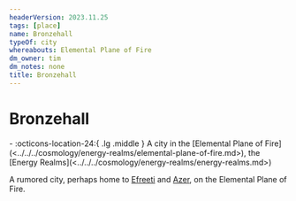 ```yaml
---
headerVersion: 2023.11.25
tags: [place]
name: Bronzehall
typeOf: city
whereabouts: Elemental Plane of Fire
dm_owner: tim
dm_notes: none
title: Bronzehall
---
```

# Bronzehall
<div class="grid cards ext-narrow-margin ext-one-column" markdown>
-    :octicons-location-24:{ .lg .middle } A city in the [Elemental Plane of Fire](<../../../cosmology/energy-realms/elemental-plane-of-fire.md>), the [Energy Realms](<../../../cosmology/energy-realms/energy-realms.md>)  
</div>


A rumored city, perhaps home to [Efreeti](<../../../species/extraplanar/efreeti.md>) and [Azer](<../../../species/extraplanar/azer.md>), on the Elemental Plane of Fire.


